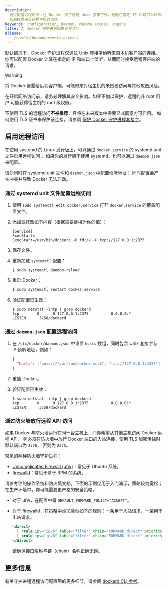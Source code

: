 ```yaml
---
description:
  通过配置远程访问，让 Docker 除了通过 Unix 套接字外，也能在指定 IP 和端口上侦听，
  从而接受来自远程主机的请求
keywords: configuration, daemon, remote access, engine
title: 为 Docker 守护进程配置远程访问
aliases:
  - /config/daemon/remote-access/
---
```


默认情况下，Docker 守护进程仅通过 Unix 套接字侦听来自本机客户端的连接。
你可以配置 Docker 让其在指定的 IP 和端口上侦听，从而同时接受远程客户端的请求。

<!-- prettier-ignore -->
> [!WARNING]
>
> 将 Docker 暴露给远程客户端，可能带来对宿主机的未授权访问与其他攻击风险。
>
> 在开启网络访问前，请务必理解其安全影响。如果不加以保护，远程的非 root 用户
> 可能获得宿主机的 root 级权限。
>
> 不使用 TLS 的远程访问**不被推荐**，且将在未来版本中需要显式同意方可启用。
> 如何使用 TLS 证书来保护该连接，请参阅
> [保护 Docker 守护进程套接字](/manuals/engine/security/protect-access.md)。

## 启用远程访问

在使用 systemd 的 Linux 发行版上，可以通过 `docker.service` 的 systemd unit 文件启用远程访问；
如果你的发行版不使用 systemd，也可以通过 `daemon.json` 来配置。

请勿同时在 systemd unit 文件和 `daemon.json` 中配置侦听地址；
同时配置会产生冲突并导致 Docker 无法启动。

### 通过 systemd unit 文件配置远程访问

1. 使用 `sudo systemctl edit docker.service` 打开 `docker.service` 的覆盖配置文件。

2. 添加或修改如下内容（根据需要替换为你的值）：

   ```systemd
   [Service]
   ExecStart=
   ExecStart=/usr/bin/dockerd -H fd:// -H tcp://127.0.0.1:2375
   ```

3. 保存文件。

4. 重新加载 `systemctl` 配置：

   ```console
   $ sudo systemctl daemon-reload
   ```

5. 重启 Docker：

   ```console
   $ sudo systemctl restart docker.service
   ```

6. 验证配置已生效：

   ```console
   $ sudo netstat -lntp | grep dockerd
   tcp        0      0 127.0.0.1:2375          0.0.0.0:*               LISTEN      3758/dockerd
   ```

### 通过 `daemon.json` 配置远程访问

1. 在 `/etc/docker/daemon.json` 中设置 `hosts` 数组，同时包含 Unix 套接字与 IP 侦听地址，例如：

   ```json
   {
     "hosts": ["unix:///var/run/docker.sock", "tcp://127.0.0.1:2375"]
   }
   ```

2. 重启 Docker。

3. 验证配置已生效：

   ```console
   $ sudo netstat -lntp | grep dockerd
   tcp        0      0 127.0.0.1:2375          0.0.0.0:*               LISTEN      3758/dockerd
   ```

### 通过防火墙放行远程 API 访问

如果 Docker 与防火墙运行在同一台主机上，而你希望从其他主机访问 Docker 远程 API，
则必须在防火墙中放行 Docker 端口的入站连接。使用 TLS 加密传输时默认端口为 `2376`，
否则为 `2375`。

常见的两种防火墙守护进程：

- [Uncomplicated Firewall (ufw)](https://help.ubuntu.com/community/UFW)：常见于 Ubuntu 系统。
- [firewalld](https://firewalld.org)：常见于基于 RPM 的系统。

请参考你的操作系统和防火墙文档。下面的示例仅用于入门演示，策略较为宽松；
在生产环境中，你可能需要更严格的安全策略。

- 对于 ufw，在配置中将 `DEFAULT_FORWARD_POLICY="ACCEPT"`。

- 对于 firewalld，在策略中添加类似如下的规则：一条用于入站请求，一条用于出站请求。

  ```xml
  <direct>
    [ <rule ipv="ipv6" table="filter" chain="FORWARD_direct" priority="0"> -i zt0 -j ACCEPT </rule> ]
    [ <rule ipv="ipv6" table="filter" chain="FORWARD_direct" priority="0"> -o zt0 -j ACCEPT </rule> ]
  </direct>
  ```

  请确保接口名称与链（chain）名称正确无误。

## 更多信息

有关守护进程远程访问配置项的更多细节，请参阅
[dockerd CLI 参考](/reference/cli/dockerd/#bind-docker-to-another-hostport-or-a-unix-socket)。
